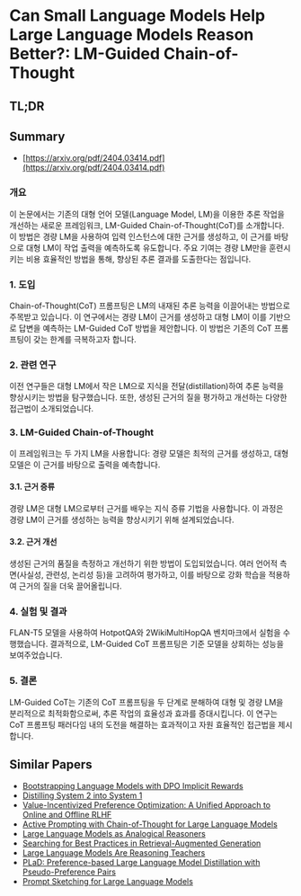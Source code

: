 # Can Small Language Models Help Large Language Models Reason Better?: LM-Guided Chain-of-Thought
## TL;DR
## Summary
- [https://arxiv.org/pdf/2404.03414.pdf](https://arxiv.org/pdf/2404.03414.pdf)

### 개요
이 논문에서는 기존의 대형 언어 모델(Language Model, LM)을 이용한 추론 작업을 개선하는 새로운 프레임워크, LM-Guided Chain-of-Thought(CoT)를 소개합니다. 이 방법은 경량 LM을 사용하여 입력 인스턴스에 대한 근거를 생성하고, 이 근거를 바탕으로 대형 LM이 작업 출력을 예측하도록 유도합니다. 주요 기여는 경량 LM만을 훈련시키는 비용 효율적인 방법을 통해, 향상된 추론 결과를 도출한다는 점입니다.

### 1. 도입
Chain-of-Thought(CoT) 프롬프팅은 LM의 내재된 추론 능력을 이끌어내는 방법으로 주목받고 있습니다. 이 연구에서는 경량 LM이 근거를 생성하고 대형 LM이 이를 기반으로 답변을 예측하는 LM-Guided CoT 방법을 제안합니다. 이 방법은 기존의 CoT 프롬프팅이 갖는 한계를 극복하고자 합니다.

### 2. 관련 연구
이전 연구들은 대형 LM에서 작은 LM으로 지식을 전달(distillation)하여 추론 능력을 향상시키는 방법을 탐구했습니다. 또한, 생성된 근거의 질을 평가하고 개선하는 다양한 접근법이 소개되었습니다.

### 3. LM-Guided Chain-of-Thought
이 프레임워크는 두 가지 LM을 사용합니다: 경량 모델은 최적의 근거를 생성하고, 대형 모델은 이 근거를 바탕으로 출력을 예측합니다.

#### 3.1. 근거 증류
경량 LM은 대형 LM으로부터 근거를 배우는 지식 증류 기법을 사용합니다. 이 과정은 경량 LM이 근거를 생성하는 능력을 향상시키기 위해 설계되었습니다.

#### 3.2. 근거 개선
생성된 근거의 품질을 측정하고 개선하기 위한 방법이 도입되었습니다. 여러 언어적 측면(사실성, 관련성, 논리성 등)을 고려하여 평가하고, 이를 바탕으로 강화 학습을 적용하여 근거의 질을 더욱 끌어올립니다.

### 4. 실험 및 결과
FLAN-T5 모델을 사용하여 HotpotQA와 2WikiMultiHopQA 벤치마크에서 실험을 수행했습니다. 결과적으로, LM-Guided CoT 프롬프팅은 기준 모델을 상회하는 성능을 보여주었습니다.

### 5. 결론
LM-Guided CoT는 기존의 CoT 프롬프팅을 두 단계로 분해하여 대형 및 경량 LM을 분리적으로 최적화함으로써, 추론 작업의 효율성과 효과를 증대시킵니다. 이 연구는 CoT 프롬프팅 패러다임 내의 도전을 해결하는 효과적이고 자원 효율적인 접근법을 제시합니다.

## Similar Papers
- [Bootstrapping Language Models with DPO Implicit Rewards](2406.09760.md)
- [Distilling System 2 into System 1](2407.06023.md)
- [Value-Incentivized Preference Optimization: A Unified Approach to Online and Offline RLHF](2405.19320.md)
- [Active Prompting with Chain-of-Thought for Large Language Models](2302.12246.md)
- [Large Language Models as Analogical Reasoners](2310.01714.md)
- [Searching for Best Practices in Retrieval-Augmented Generation](2407.01219.md)
- [Large Language Models Are Reasoning Teachers](2212.10071.md)
- [PLaD: Preference-based Large Language Model Distillation with Pseudo-Preference Pairs](2406.02886.md)
- [Prompt Sketching for Large Language Models](2311.04954.md)

